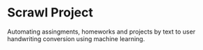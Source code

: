 # Scrawl Project

Automating assingments, homeworks and projects by text to user handwriting conversion using machine learning.

